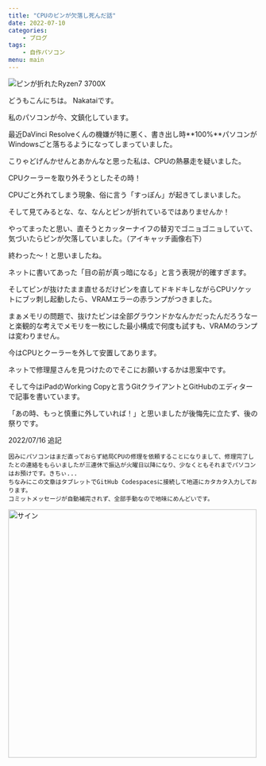 ```yaml
---
title: "CPUのピンが欠落し死んだ話"
date: 2022-07-10
categories:
    - ブログ
tags:
    - 自作パソコン
menu: main
---
```


![ピンが折れたRyzen7 3700X](https://i.imgur.com/ezbT1hz.jpeg)

どうもこんにちは。
Nakataiです。

私のパソコンが今、文鎮化しています。

<!--more-->

最近DaVinci Resolveくんの機嫌が特に悪く、書き出し時**100%**パソコンがWindowsごと落ちるようになってしまっていました。

こりゃどげんかせんとあかんなと思った私は、CPUの熱暴走を疑いました。

CPUクーラーを取り外そうとしたその時！

CPUごと外れてしまう現象、俗に言う「すっぽん」が起きてしまいました。

そして見てみるとな、な、なんとピンが折れているではありませんか！

やってまったと思い、直そうとカッターナイフの替刃でゴニョゴニョしていて、気づいたらピンが欠落していました。（アイキャッチ画像右下）

終わった〜！と思いましたね。

ネットに書いてあった「目の前が真っ暗になる」と言う表現が的確すぎます。

そしてピンが抜けたまま直せるだけピンを直してドキドキしながらCPUソケットにブッ刺し起動したら、VRAMエラーの赤ランプがつきました。

まぁメモリの問題で、抜けたピンは全部グラウンドかなんかだったんだろうなーと楽観的な考えでメモリを一枚にした最小構成で何度も試すも、VRAMのランプは変わりません。

今はCPUとクーラーを外して安置してあります。

ネットで修理屋さんを見つけたのでそこにお願いするかは思案中です。

そして今はiPadのWorking Copyと言うGitクライアントとGitHubのエディターで記事を書いています。

「あの時、もっと慎重に外していれば！」と思いましたが後悔先に立たず、後の祭りです。

2022/07/16  追記
```plaintext
因みにパソコンはまだ直っておらず結局CPUの修理を依頼することになりまして、修理完了したとの連絡をもらいましたが三連休で振込が火曜日以降になり、少なくともそれまでパソコンはお預けです。きちぃ...
ちなみにこの文章はタブレットでGitHub Codespacesに接続して地道にカタカタ入力しております。
コミットメッセージが自動補完されず、全部手動なので地味にめんどいです。
```

<img src="https://cdn.nakatai.ga/img/sign.webp" width="500" alt="サイン">
